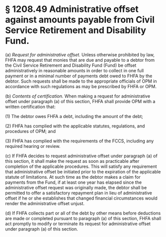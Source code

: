# § 1208.49   Administrative offset against amounts payable from Civil Service Retirement and Disability Fund.

(a) *Request for administrative offset.* Unless otherwise prohibited by law, FHFA may request that monies that are due and payable to a debtor from the Civil Service Retirement and Disability Fund (Fund) be offset administratively in reasonable amounts in order to collect in one full payment or in a minimal number of payments debt owed to FHFA by the debtor. Such requests shall be made to the appropriate officials of OPM in accordance with such regulations as may be prescribed by FHFA or OPM.


(b) *Contents of certification.* When making a request for administrative offset under paragraph (a) of this section, FHFA shall provide OPM with a written certification that:


(1) The debtor owes FHFA a debt, including the amount of the debt;


(2) FHFA has complied with the applicable statutes, regulations, and procedures of OPM; and


(3) FHFA has complied with the requirements of the FCCS, including any required hearing or review.


(c) If FHFA decides to request administrative offset under paragraph (a) of this section, it shall make the request as soon as practicable after completion of the applicable procedures. This will satisfy any requirement that administrative offset be initiated prior to the expiration of the applicable statute of limitations. At such time as the debtor makes a claim for payments from the Fund, if at least one year has elapsed since the administrative offset request was originally made, the debtor shall be permitted to offer a satisfactory repayment plan in lieu of administrative offset if he or she establishes that changed financial circumstances would render the administrative offset unjust.


(d) If FHFA collects part or all of the debt by other means before deductions are made or completed pursuant to paragraph (a) of this section, FHFA shall act promptly to modify or terminate its request for administrative offset under paragraph (a) of this section.




